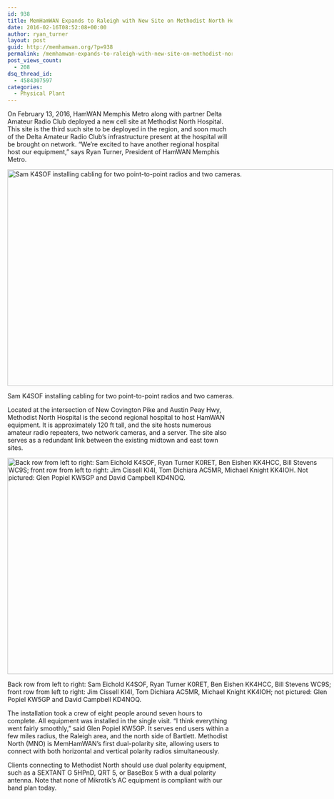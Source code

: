 ```yaml
---
id: 938
title: MemHamWAN Expands to Raleigh with New Site on Methodist North Hospital
date: 2016-02-16T08:52:08+00:00
author: ryan_turner
layout: post
guid: http://memhamwan.org/?p=938
permalink: /memhamwan-expands-to-raleigh-with-new-site-on-methodist-north-hospital/
post_views_count:
  - 208
dsq_thread_id:
  - 4584307597
categories:
  - Physical Plant
---
```

On February 13, 2016, HamWAN Memphis Metro along with partner Delta Amateur Radio Club deployed a new cell site at Methodist North Hospital. This site is the third such site to be deployed in the region, and soon much of the Delta Amateur Radio Club&#8217;s infrastructure present at the hospital will be brought on network. &#8220;We&#8217;re excited to have another regional hospital host our equipment,&#8221; says Ryan Turner, President of HamWAN Memphis Metro.

<div id="attachment_940" style="width: 740px" class="wp-caption aligncenter">
  <a href="http://memhamwan.org/wp-content/uploads/2016/02/DSC00472.jpg"><img class="size-large wp-image-940" src="http://memhamwan.org/wp-content/uploads/2016/02/DSC00472-1024x681.jpg" alt="Sam K4SOF installing cabling for two point-to-point radios and two cameras." width="730" height="485" srcset="http://memhamwan.org/wp-content/uploads/2016/02/DSC00472-300x199.jpg 300w, http://memhamwan.org/wp-content/uploads/2016/02/DSC00472-1024x681.jpg 1024w" sizes="(max-width: 730px) 100vw, 730px" /></a>
  
  <p class="wp-caption-text">
    Sam K4SOF installing cabling for two point-to-point radios and two cameras.
  </p>
</div>

Located at the intersection of New Covington Pike and Austin Peay Hwy, Methodist North Hospital is the second regional hospital to host HamWAN equipment. It is approximately 120 ft tall, and the site hosts numerous amateur radio repeaters, two network cameras, and a server. The site also serves as a redundant link between the existing midtown and east town sites.

<div id="attachment_942" style="width: 740px" class="wp-caption aligncenter">
  <a href="http://memhamwan.org/wp-content/uploads/2016/02/DSC_0011.jpg"><img class="size-large wp-image-942" src="http://memhamwan.org/wp-content/uploads/2016/02/DSC_0011-1024x681.jpg" alt="Back row from left to right: Sam Eichold K4SOF, Ryan Turner K0RET, Ben Eishen KK4HCC, Bill Stevens WC9S; front row from left to right: Jim Cissell KI4I, Tom Dichiara AC5MR, Michael Knight KK4IOH. Not pictured: Glen Popiel KW5GP and David Campbell KD4NOQ." width="730" height="485" srcset="http://memhamwan.org/wp-content/uploads/2016/02/DSC_0011-300x199.jpg 300w, http://memhamwan.org/wp-content/uploads/2016/02/DSC_0011-1024x681.jpg 1024w" sizes="(max-width: 730px) 100vw, 730px" /></a>
  
  <p class="wp-caption-text">
    Back row from left to right: Sam Eichold K4SOF, Ryan Turner K0RET, Ben Eishen KK4HCC, Bill Stevens WC9S; front row from left to right: Jim Cissell KI4I, Tom Dichiara AC5MR, Michael Knight KK4IOH; not pictured: Glen Popiel KW5GP and David Campbell KD4NOQ.
  </p>
</div>

The installation took a crew of eight people around seven hours to complete. All equipment was installed in the single visit. &#8220;I think everything went fairly smoothly,&#8221; said Glen Popiel KW5GP. It serves end users within a few miles radius, the Raleigh area, and the north side of Bartlett. Methodist North (MNO) is MemHamWAN&#8217;s first dual-polarity site, allowing users to connect with both horizontal and vertical polarity radios simultaneously.



Clients connecting to Methodist North should use dual polarity equipment, such as a SEXTANT G 5HPnD, QRT 5, or BaseBox 5 with a dual polarity antenna. Note that none of Mikrotik&#8217;s AC equipment is compliant with our band plan today.